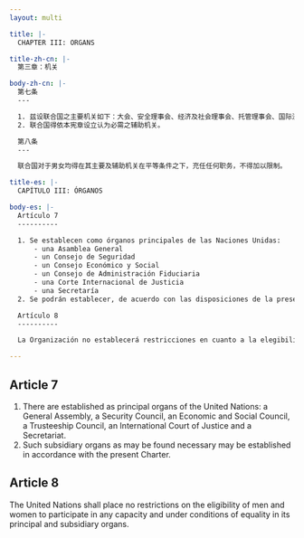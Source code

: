 ```yaml
---
layout: multi

title: |-
  CHAPTER III: ORGANS

title-zh-cn: |-
  第三章：机关

body-zh-cn: |-
  第七条
  ---

  1. 兹设联合国之主要机关如下：大会、安全理事会、经济及社会理事会、托管理事会、国际法院、及秘书处。
  2. 联合国得依本宪章设立认为必需之辅助机关。

  第八条
  ---

  联合国对于男女均得在其主要及辅助机关在平等条件之下，充任任何职务，不得加以限制。

title-es: |-
  CAPÍTULO III: ÓRGANOS

body-es: |-
  Artículo 7
  ----------

  1. Se establecen como órganos principales de las Naciones Unidas: 
      - una Asamblea General
      - un Consejo de Seguridad
      - un Consejo Económico y Social
      - un Consejo de Administración Fiduciaria
      - una Corte Internacional de Justicia
      - una Secretaría 
  2. Se podrán establecer, de acuerdo con las disposiciones de la presente Carta, los órganos subsidiarios que se estimen necesarios.

  Artículo 8
  ----------

  La Organización no establecerá restricciones en cuanto a la elegibilidad de hombres y mujeres para participar en condiciones de igualdad y en cualquier caracter en las funciones de sus órganos principales y subsidiarios.

---
```


Article 7
---------

1. There are established as principal organs of the United Nations: a General Assembly, a Security Council, an Economic and Social Council, a Trusteeship Council, an International Court of Justice and a Secretariat.
2. Such subsidiary organs as may be found necessary may be established in accordance with the present Charter.

Article 8
---------

The United Nations shall place no restrictions on the eligibility of men and women to participate in any capacity and under conditions of equality in its principal and subsidiary organs.
